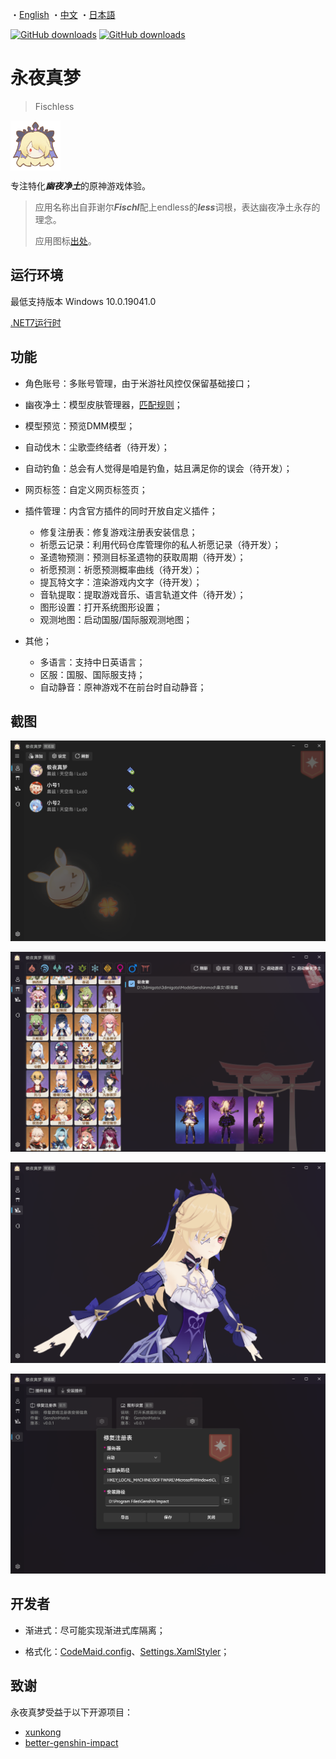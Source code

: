 ・[English](README.en.md) ・[中文](README.md) ・[日本語](README.jp.md)

[![GitHub downloads](https://img.shields.io/github/downloads/genshin-matrix/Fischless/total)](https://github.com/genshin-matrix/Fischless/releases)
[![GitHub downloads](https://img.shields.io/github/downloads/genshin-matrix/Fischless/latest/total)](https://github.com/genshin-matrix/Fischless/releases)

# 永夜真梦

> Fischless

<img src="./src/Desktop/Fischless/Assets/Images/i2Q2r-4cr2K2kT3cSkf-ke.png" height="80px" style="vertical-align: middle" />

专注特化***幽夜净土***的原神游戏体验。

> 应用名称出自菲谢尔***Fischl***配上endless的***less***词根，表达幽夜净土永存的理念。
>
> 应用图标[出处](https://bbs.nga.cn/read.php?tid=35426436)。

## 运行环境

最低支持版本 Windows 10.0.19041.0

[.NET7运行时](https://dotnet.microsoft.com/zh-cn/download/dotnet/thank-you/runtime-7.0.11-windows-x64-installer)

## 功能

- 角色账号：多账号管理，由于米游社风控仅保留基础接口；
- 幽夜净土：模型皮肤管理器，[匹配规则](src/Desktop/Fischless.Fetch/ReShade/ReShadeIniMapper.cs)；
- 模型预览：预览DMM模型；
- 自动伐木：尘歌壶终结者（待开发）；
- 自动钓鱼：总会有人觉得是咱是钓鱼，姑且满足你的误会（待开发）；
- 网页标签：自定义网页标签页；
- 插件管理：内含官方插件的同时开放自定义插件；
  - 修复注册表：修复游戏注册表安装信息；
  - 祈愿云记录：利用代码仓库管理你的私人祈愿记录（待开发）；
  - 圣遗物预测：预测目标圣遗物的获取周期（待开发）；
  - 祈愿预测：祈愿预测概率曲线（待开发）；
  - 提瓦特文字：渲染游戏内文字（待开发）；
  - 音轨提取：提取游戏音乐、语言轨道文件（待开发）；
  - 图形设置：打开系统图形设置；
  - 观测地图：启动国服/国际服观测地图；


- 其他；
  - 多语言：支持中日英语言；
  - 区服：国服、国际服支持；
  - 自动静音：原神游戏不在前台时自动静音；

## 截图

![](./assets/image-20231101230617159.png)

![](./assets/image-20231101231329832.png)

![](./assets/image-20231101231832175.png)

![](./assets/image-20231101231927532.png)

## 开发者

- 渐进式：尽可能实现渐进式库隔离；

- 格式化：[CodeMaid.config](src/CodeMaid.config)、[Settings.XamlStyler](src/Settings.XamlStyler)；

## 致谢

永夜真梦受益于以下开源项目：

- [xunkong](https://github.com/xunkong/xunkong)
- [better-genshin-impact](https://github.com/babalae/better-genshin-impact)

